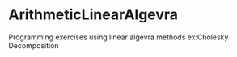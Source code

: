 # ArithmeticLinearAlgevra
Programming exercises using linear algevra methods ex:Cholesky Decomposition
